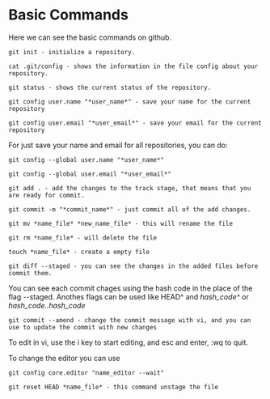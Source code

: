 # Basic Commands

Here we can see the basic commands on github.

`git init - initialize a repository.`

`cat .git/config - shows the information in the file config about your repository.`

`git status - shows the current status of the repository.`

`git config user.name "*user_name*" - save your name for the current repository`

`git config user.email "*user_email*" - save your email for the current repository`

For just save your name and email for all repositories, you can do:

`git config --global user.name "*user_name*"`

`git config --global user.email "*user_email*"`

`git add . - add the changes to the track stage, that means that you are ready for commit.`

`git commit -m "*commit_name*" - just commit all of the add changes.`

`git mv *name_file* *new_name_file* - this will rename the file`

`git rm *name_file* - will delete the file`

`touch *name_file* - create a empty file`

`git diff --staged - you can see the changes in the added files before commit them.`

You can see each commit chages using the hash code in the place of the flag --staged. Anothes flags can be used like HEAD^ and *hash_code^* or *hash_code..hash_code*

`git commit --amend - change the commit message with vi, and you can use to update the commit with new changes`

To edit in vi, use the i key to start editing, and esc and enter, :wq to quit.

To change the editor you can use

`git config core.editor "name_editor --wait"`

`git reset HEAD *name_file* - this command unstage the file`
